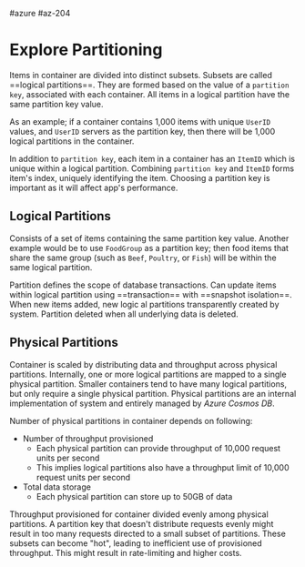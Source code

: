 #azure #az-204

# Explore Partitioning
Items in container are divided into distinct subsets.
Subsets are called ==logical partitions==.
They are formed based on the value of a `partition key`, associated with each container.
All items in a logical partition have the same partition key value.

As an example; if a container contains 1,000 items with unique `UserID` values, and `UserID` servers as the partition key, then there will be 1,000 logical partitions in the container.

In addition to `partition key`, each item in a container has an `ItemID` which is unique within a logical partition.
Combining `partition key` and `ItemID` forms item's index, uniquely identifying the item.
Choosing a partition key is important as it will affect app's performance.

## Logical Partitions
Consists of a set of items containing the same partition key value.
Another example would be to use `FoodGroup` as a partition key; then food items that share the same group (such as `Beef`, `Poultry`, or `Fish`) will be within the same logical partition.

Partition defines the scope of database transactions.
Can update items within logical partition using ==transaction== with ==snapshot isolation==.
When new items added, new logic al partitions transparently created by system.
Partition deleted when all underlying data is deleted.

## Physical Partitions
Container is scaled by distributing data and throughput across physical partitions.
Internally, one or more logical partitions are mapped to a single physical partition.
Smaller containers tend to have many logical partitions, but only require a single physical partition.
Physical partitions are an internal implementation of system and entirely managed by *Azure Cosmos DB*.

 Number of physical partitions in container depends on following:
 - Number of throughput provisioned
	 - Each physical partition can provide throughput of 10,000 request units per second
	 - This implies logical partitions also have a throughput limit of 10,000 request units per second
 - Total data storage
	 - Each physical partition can store up to 50GB of data

Throughput provisioned for container divided evenly among physical partitions.
A partition key that doesn't distribute requests evenly might result in too many requests directed to a small subset of partitions.
These subsets can become "hot", leading to inefficient use of provisioned throughput.
This might result in rate-limiting and higher costs.